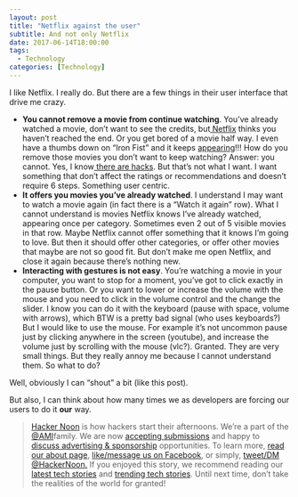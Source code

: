```yaml
---
layout: post
title: "Netflix against the user"
subtitle: And not only Netflix
date: 2017-06-14T18:00:00
tags:
  - Technology
categories: [Technology]
---
```


I like Netflix. I really do. But there are a few things in their user interface that drive me crazy.

- **You cannot remove a movie from continue watching**. You’ve already watched a movie, don’t want to see the credits, but[ Netflix](https://hackernoon.com/tagged/netflix) thinks you haven’t reached the end. Or you get bored of a movie half way. I even have a thumbs down on “Iron Fist” and it keeps [appearing](https://hackernoon.com/tagged/appearing)!!! How do you remove those movies you don’t want to keep watching? Answer: you cannot. Yes, I know[ there are hacks](https://www.reddit.com/r/netflix/comments/31z68t/is_there_a_way_to_mark_something_as_already/cq6f202/). But that’s not what I want. I want something that don’t affect the ratings or recommendations and doesn’t require 6 steps. Something user centric.
- **It offers you movies you’ve already watched**. I understand I may want to watch a movie again (in fact there is a “Watch it again” row). What I cannot understand is movies Netflix knows I’ve already watched, appearing once per category. Sometimes even 2 out of 5 visible movies in that row. Maybe Netflix cannot offer something that it knows I’m going to love. But then it should offer other categories, or offer other movies that maybe are not so good fit. But don’t make me open Netflix, and close it again because there’s nothing new.
- **Interacting with gestures is not easy**. You’re watching a movie in your computer, you want to stop for a moment, you’ve got to click exactly in the pause button. Or you want to lower or increase the volume with the mouse and you need to click in the volume control and the change the slider. I know you can do it with the keyboard (pause with space, volume with arrows), which BTW is a pretty bad signal (who uses keyboards?) But I would like to use the mouse. For example it’s not uncommon pause just by clicking anywhere in the screen (youtube), and increase the volume just by scrolling with the mouse (vlc?).
  Granted. They are very small things. But they really annoy me because I cannot understand them. So what to do?

Well, obviously I can “shout” a bit (like this post).

But also, I can think about how many times we as developers are forcing our users to do it **our** way.

> [Hacker Noon](http://bit.ly/Hackernoon) is how hackers start their afternoons. We’re a part of the [@AMI](http://bit.ly/atAMIatAMI)family. We are now [accepting submissions](http://bit.ly/hackernoonsubmission) and happy to [discuss advertising & sponsorship](mailto:partners@amipublications.com) opportunities.
> To learn more, [read our about page](https://goo.gl/4ofytp), [like/message us on Facebook](http://bit.ly/HackernoonFB), or simply, [tweet/DM @HackerNoon.](https://goo.gl/k7XYbx)
> If you enjoyed this story, we recommend reading our [latest tech stories](http://bit.ly/hackernoonlatestt) and [trending tech stories](https://hackernoon.com/trending). Until next time, don’t take the realities of the world for granted!
